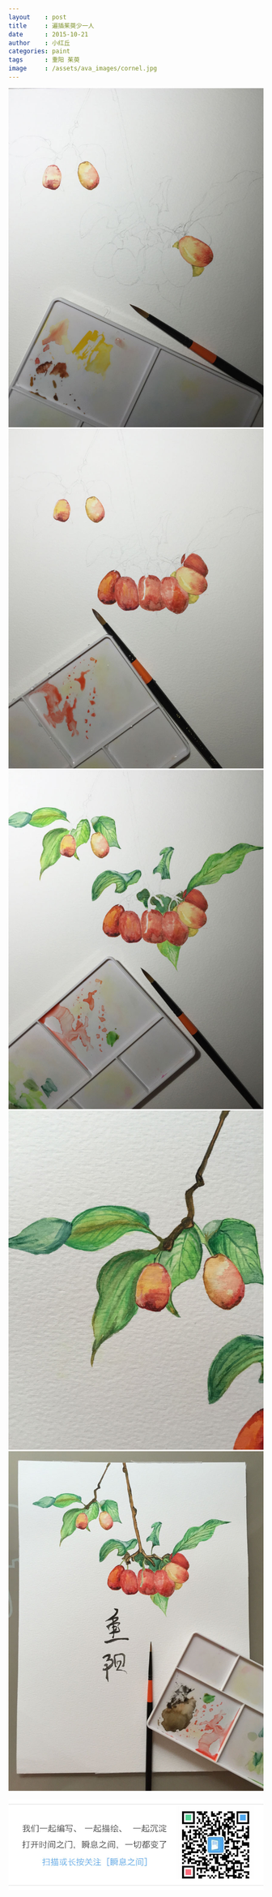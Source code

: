 ```yaml
---
layout    : post
title     : 遍插茱萸少一人
date      : 2015-10-21
author    : 小红丘
categories: paint
tags      : 重阳 茱萸
image     : /assets/ava_images/cornel.jpg
---
```


![](/assets/ava_images/cornel-01.jpg)  
![](/assets/ava_images/cornel-02.jpg)
![](/assets/ava_images/cornel-03.jpg)
![](/assets/ava_images/cornel-04.jpg)
![](/assets/ava_images/cornel-05.jpg)

![](/assets/images/qrcode_tail.jpg)
